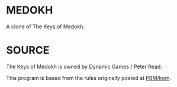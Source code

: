 # MEDOKH
A clone of The Keys of Medokh.

# SOURCE
The Keys of Medokh is owned by Dynamic Games / Peter Read.

This program is based from the rules originally posted at
[PBM/kom](http://members.ozemail.com.au:80/~pbm/kom/komrules.html).
